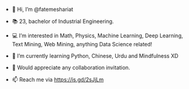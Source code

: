 - 👋 Hi, I’m @fatemeshariat
- 📚 23, bachelor of Industrial Engineering.
- 💻 I’m interested in Math, Physics, Machine Learning, Deep Learning, Text Mining, Web Mining, anything Data Science related!
- 🌱 I’m currently learning Python, Chinese, Urdu and Mindfulness XD

- 💞️ Would appreciate any collaboration invitation. 
- 📫 Reach me via https://is.gd/2sJjLm

<!---
fatemeshariat/fatemeshariat is a ✨ special ✨ repository because its `README.md` (this file) appears on your GitHub profile.
You can click the Preview link to take a look at your changes.
--->
